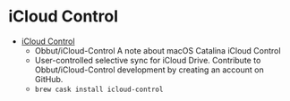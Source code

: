 # iCloud Control
- [iCloud Control](https://github.com/Obbut/iCloud-Control)
  -  Obbut/iCloud-Control A note about macOS Catalina iCloud Control
  - User-controlled selective sync for iCloud Drive. Contribute to Obbut/iCloud-Control development by creating an account on GitHub.
  - `brew cask install icloud-control`
